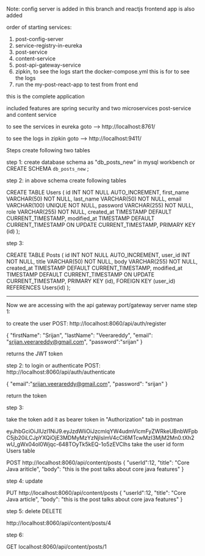 Note: config server is added in this branch and reactjs frontend app is also added

order of starting services:
1. post-config-server
2. service-registry-in-eureka
3. post-service
4. content-service
5. post-api-gateway-service
6. zipkin, to see the logs start the docker-compose.yml this is for to see the logs
7. run the my-post-react-app to test from front end

this is the complete application

included features are spring security and two microservices post-service and content service

to see the services in eureka goto --> http://localhost:8761/

to see the logs in zipkin goto --> http://localhost:9411/

Steps create following two tables

step 1: create database schema as "db_posts_new" in mysql workbench or
CREATE SCHEMA `db_posts_new` ;

step 2: in above schema create following tables

CREATE TABLE Users (
id INT NOT NULL AUTO_INCREMENT,
first_name VARCHAR(50) NOT NULL,
last_name VARCHAR(50) NOT NULL,
email VARCHAR(100) UNIQUE NOT NULL,
password VARCHAR(255) NOT NULL,
role VARCHAR(255) NOT NULL,
created_at TIMESTAMP DEFAULT CURRENT_TIMESTAMP,
modified_at TIMESTAMP DEFAULT CURRENT_TIMESTAMP ON UPDATE CURRENT_TIMESTAMP,
PRIMARY KEY (id)
);

step 3:

CREATE TABLE Posts (
id INT NOT NULL AUTO_INCREMENT,
user_id INT NOT NULL,
title VARCHAR(50) NOT NULL,
body VARCHAR(255) NOT NULL,
created_at TIMESTAMP DEFAULT CURRENT_TIMESTAMP,
modified_at TIMESTAMP DEFAULT CURRENT_TIMESTAMP ON UPDATE CURRENT_TIMESTAMP,
PRIMARY KEY (id),
FOREIGN KEY (user_id) REFERENCES Users(id)
);

-------------------------------
Now we are accessing with the api gateway port/gateway server name
step 1:

to create the user
POST:
http://localhost:8060/api/auth/register

{
"firstName": "Srijan",
"lastName": "Veerareddy",
"email": "srijan.veerareddy@gmail.com",
"password":"srijan"
}

returns the JWT token


step 2: to login or authenticate
POST:
http://localhost:8060/api/auth/authenticate

{
"email":"srijan.veerareddy@gmail.com",
"password": "srijan"
}

return the token

step 3:

take the token add it as bearer token in "Authorization" tab in postman

eyJhbGciOiJIUzI1NiJ9.eyJzdWIiOiJzcmlqYW4udmVlcmFyZWRkeUBnbWFpbC5jb20iLCJpYXQiOjE3MDMyMzYzNjIsImV4cCI6MTcwMzI3MjM2Mn0.tXh2wU_gWx04oI0Wjqc-648TOyTk5kEQ-1o5zEVClhs
take the user id form Users table

POST
http://localhost:8060/api/content/posts
{
"userId":12,
"title": "Core Java ariticle",
"body": "this is the post talks about core java features"
}

step 4: update

PUT
http://localhost:8060/api/content/posts
{
"userId":12,
"title": "Core Java article",
"body": "this is the post talks about core java features"
}

step 5: delete
DELETE

http://localhost:8060/api/content/posts/4

step 6: 

GET
localhost:8060/api/content/posts/1

